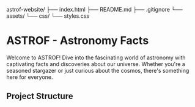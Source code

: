 astrof-website/
├── index.html
├── README.md
├── .gitignore
└── assets/
    └── css/
        └── styles.css
# ASTROF - Astronomy Facts

Welcome to ASTROF! Dive into the fascinating world of astronomy with captivating facts and discoveries about our universe. Whether you're a seasoned stargazer or just curious about the cosmos, there's something here for everyone.

## Project Structure
